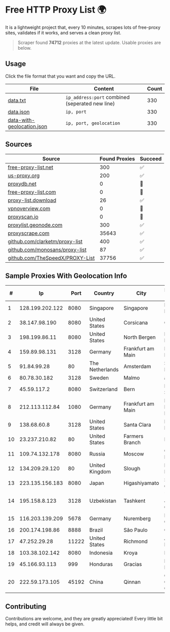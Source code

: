 
# Free HTTP Proxy List 🌍

It is a lightweight project that, every 10 minutes, scrapes lots of free-proxy sites, validates if it works, and serves a clean proxy list.


> Scraper found **74712** proxies at the latest update. Usable proxies are below.

## Usage

Click the file format that you want and copy the URL.


|File|Content|Count|
|----|-------|-----|
|[data.txt](https://raw.githubusercontent.com/themiralay/Proxy-List-World/master/data.txt)|`ip_address:port` combined (seperated new line)|330|
|[data.json](https://raw.githubusercontent.com/themiralay/Proxy-List-World/master/data.json)|`ip, port`|330|
|[data-with-geolocation.json](https://raw.githubusercontent.com/themiralay/Proxy-List-World/master/data-with-geolocation.json)|`ip, port, geolocation`|330|

## Sources

|Source|Found Proxies|Succeed|
|------|-------------|-------|
|[free-proxy-list.net](https://free-proxy-list.net)|300|✅|
|[us-proxy.org](https://www.us-proxy.org)|200|✅|
|[proxydb.net](http://proxydb.net)|0|🚫|
|[free-proxy-list.com](https://free-proxy-list.com/?page=&port=&type%5B%5D=http&type%5B%5D=https&up_time=0&search=Search)|0|🚫|
|[proxy-list.download](https://www.proxy-list.download/HTTP)|26|✅|
|[vpnoverview.com](https://vpnoverview.com/privacy/anonymous-browsing/free-proxy-servers)|0|🚫|
|[proxyscan.io](https://www.proxyscan.io)|0|🚫|
|[proxylist.geonode.com](https://proxylist.geonode.com/api/proxy-list?limit=300&page=1&sort_by=lastChecked&sort_type=desc&protocols=http,https)|300|✅|
|[proxyscrape.com](https://api.proxyscrape.com/v2/?request=displayproxies&protocol=http&timeout=10000&country=all&ssl=all&anonymity=all)|35643|✅|
|[github.com/clarketm/proxy-list](https://raw.githubusercontent.com/clarketm/proxy-list/master/proxy-list-raw.txt)|400|✅|
|[github.com/monosans/proxy-list](https://raw.githubusercontent.com/monosans/proxy-list/main/proxies/http.txt)|87|✅|
|[github.com/TheSpeedX/PROXY-List](https://raw.githubusercontent.com/TheSpeedX/PROXY-List/master/http.txt)|37756|✅|


## Sample Proxies With Geolocation Info

|#|Ip|Port|Country|City|Internet Service Provider|
|-|--|----|-------|----|-------------------------|
|1|128.199.202.122|8080|Singapore|Singapore|DigitalOcean, LLC|
|2|38.147.98.190|8080|United States|Corsicana|Corsicana ISD|
|3|198.199.86.11|8080|United States|North Bergen|DigitalOcean, LLC|
|4|159.89.98.131|3128|Germany|Frankfurt am Main|DigitalOcean, LLC|
|5|91.84.99.28|80|The Netherlands|Amsterdam|Servers Tech Fzco|
|6|80.78.30.182|3128|Sweden|Malmo|ab stract|
|7|45.59.117.2|8080|Switzerland|Bern|FranTech Solutions|
|8|212.113.112.84|1080|Germany|Frankfurt am Main|DpkgSoft International Limited|
|9|138.68.60.8|3128|United States|Santa Clara|DigitalOcean, LLC|
|10|23.237.210.82|80|United States|Farmers Branch|FDCservers.net|
|11|109.74.132.178|8080|Russia|Moscow|OOO WestCall Ltd|
|12|134.209.29.120|80|United Kingdom|Slough|DigitalOcean, LLC|
|13|223.135.156.183|8080|Japan|Higashiyamato|So-net Corporation|
|14|195.158.8.123|3128|Uzbekistan|Tashkent|"Uzbektelekom" Joint Stock Company|
|15|116.203.139.209|5678|Germany|Nuremberg|Hetzner Online GmbH|
|16|200.174.198.86|8888|Brazil|São Paulo|Claro S.A|
|17|47.252.29.28|11222|United States|Richmond|Alibaba Cloud LLC|
|18|103.38.102.142|8080|Indonesia|Kroya|LAXONET|
|19|45.166.93.113|999|Honduras|Gracias|Multicable De Honduras|
|20|222.59.173.105|45192|China|Qinnan|China Mobile Communications Corporation|



## Contributing

Contributions are welcome, and they are greatly appreciated! Every
little bit helps, and credit will always be given.

